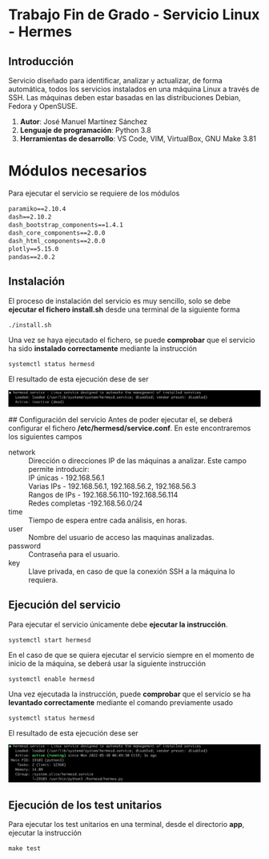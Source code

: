 # Trabajo Fin de Grado - Servicio Linux - Hermes

## Introducción
Servicio diseñado para identificar, analizar y actualizar, de forma automática, todos los servicios instalados en una máquina Linux a través de SSH. Las máquinas deben estar basadas en las distribuciones Debian, Fedora y OpenSUSE.

1. **Autor**: José Manuel Martínez Sánchez
2. **Lenguaje de programación**: Python 3.8
3. **Herramientas de desarrollo**: VS Code, VIM, VirtualBox, GNU Make 3.81

# Módulos necesarios
Para ejecutar el servicio se requiere de los módulos
```
paramiko==2.10.4
dash==2.10.2
dash_bootstrap_components==1.4.1
dash_core_components==2.0.0
dash_html_components==2.0.0
plotly==5.15.0
pandas==2.0.2
```

## Instalación
El proceso de instalación del servicio es muy sencillo, solo se debe **ejecutar el fichero install.sh** desde una terminal de la siguiente forma

```
./install.sh
```

Una vez se haya ejecutado el fichero, se puede **comprobar** que el servicio ha sido **instalado correctamente** mediante la instrucción
```
systemctl status hermesd
```
El resultado de esta ejecución dese de ser

![intalled service](https://github.com/josemanuel179/tfg/blob/main/doc/capturas/intalled.png)

## Configuración del servicio
Antes de poder ejecutar el, se deberá configurar el fichero **/etc/hermesd/service.conf**. En este encontraremos los siguientes campos

<dl>
  <dt>network</dt>
  <dd>Dirección o direcciones IP de las máquinas a analizar. Este campo permite introducir: </dd>
  <dd>IP únicas - 192.168.56.1<br />Varias IPs - 192.168.56.1, 192.168.56.2, 192.168.56.3<br />Rangos de IPs - 192.168.56.110-192.168.56.114<br />Redes completas -192.168.56.0/24</dd>

  <dt>time</dt>
  <dd>Tiempo de espera entre cada análisis, en horas.</dd>

  <dt>user</dt>
  <dd>Nombre del usuario de acceso las maquinas analizadas.</dd>

  <dt>password</dt>
  <dd>Contraseña para el usuario.</dd>

  <dt>key</dt>
  <dd>Llave privada, en caso de que la conexión SSH a la máquina lo requiera.</dd>
</dl>


## Ejecución del servicio
Para ejecutar el servicio únicamente debe **ejecutar la instrucción**. 
```
systemctl start hermesd
```
En el caso de que se quiera ejecutar el servicio siempre en el momento de inicio de la máquina, se deberá usar la siguiente instrucción
```
systemctl enable hermesd
```

Una vez ejecutada la instrucción, puede **comprobar** que el servicio se ha **levantado correctamente** mediante el comando previamente usado
```
systemctl status hermesd
```
El resultado de esta ejecución dese ser

![start service](https://github.com/josemanuel179/tfg/blob/main/doc/capturas/start.png)

## Ejecución de los test unitarios
Para ejecutar los test unitarios en una terminal, desde el directorio **app**, ejecutar la instrucción
```
make test
```